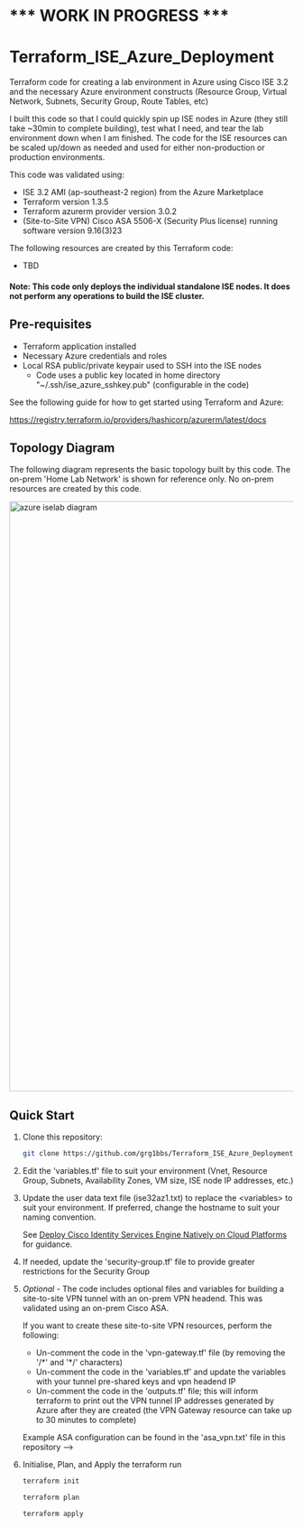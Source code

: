 # *** WORK IN PROGRESS ***

# Terraform_ISE_Azure_Deployment
Terraform code for creating a lab environment in Azure using Cisco ISE 3.2 and the necessary Azure environment constructs (Resource Group, Virtual Network, Subnets, Security Group, Route Tables, etc) 

I built this code so that I could quickly spin up ISE nodes in Azure (they still take ~30min to complete building), test what I need, and tear the lab environment down when I am finished.
The code for the ISE resources can be scaled up/down as needed and used for either non-production or production environments.

This code was validated using:
 - ISE 3.2 AMI (ap-southeast-2 region) from the Azure Marketplace
 - Terraform version 1.3.5
 - Terraform azurerm provider version 3.0.2
 - (Site-to-Site VPN) Cisco ASA 5506-X (Security Plus license) running software version 9.16(3)23
 
 The following resources are created by this Terraform code:
  - TBD

#### Note: This code only deploys the individual standalone ISE nodes. It does not perform any operations to build the ISE cluster.
  
## Pre-requisites
   - Terraform application installed
   - Necessary Azure credentials and roles
   - Local RSA public/private keypair used to SSH into the ISE nodes
      - Code uses a public key located in home directory "~/.ssh/ise_azure_sshkey.pub" (configurable in the code)

See the following guide for how to get started using Terraform and Azure:

https://registry.terraform.io/providers/hashicorp/azurerm/latest/docs
   
## Topology Diagram
The following diagram represents the basic topology built by this code. The on-prem 'Home Lab Network' is shown for reference only. No on-prem resources are created by this code.

<img width="1045" alt="azure iselab diagram" src="https://user-images.githubusercontent.com/103554967/205167539-e6eee3a6-b616-4c94-87fb-30983ca0364c.png">

## Quick Start
1. Clone this repository:  

    ```bash
    git clone https://github.com/grg1bbs/Terraform_ISE_Azure_Deployment
    ```

2. Edit the 'variables.tf' file to suit your environment (Vnet, Resource Group, Subnets, Availability Zones, VM size, ISE node IP addresses, etc.)

3. Update the user data text file (ise32az1.txt) to replace the \<variables\> to suit your environment. If preferred, change the hostname to suit your naming convention.

    See [Deploy Cisco Identity Services Engine Natively on Cloud Platforms](https://www.cisco.com/c/en/us/td/docs/security/ise/ISE_on_Cloud/b_ISEonCloud/m_ISEaaS.html) for guidance.

4. If needed, update the 'security-group.tf' file to provide greater restrictions for the Security Group

5. *Optional* - The code includes optional files and variables for building a site-to-site VPN tunnel with an on-prem VPN headend. This was validated using an on-prem Cisco ASA.

    If you want to create these site-to-site VPN resources, perform the following:
     - Un-comment the code in the 'vpn-gateway.tf' file (by removing the '/\*' and '\*/' characters)
     - Un-comment the code in the 'variables.tf' and update the variables with your tunnel pre-shared keys and vpn headend IP
     - Un-comment the code in the 'outputs.tf' file; this will inform terraform to print out the VPN tunnel IP addresses generated by Azure after they are created (the VPN Gateway resource can take up to 30 minutes to complete)
    
    Example ASA configuration can be found in the 'asa_vpn.txt' file in this repository
-->

6. Initialise, Plan, and Apply the terraform run

    ```bash
    terraform init
    
    terraform plan
    
    terraform apply
    ```
